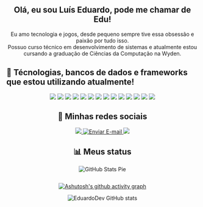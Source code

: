 <h2 align="center">Olá, eu sou Luís Eduardo, pode me chamar de Edu!</h2>

<p align="center">
  Eu amo tecnologia e jogos, desde pequeno sempre tive essa obsessão e paixão por tudo isso. <br>
  Possuo curso técnico em desenvolvimento de sistemas e atualmente estou cursando a graduação de Ciências da Computação na Wyden.
</p>

## 🚀 Técnologias, bancos de dados e frameworks que estou utilizando atualmente!  
<div align="center">

<img src="https://img.shields.io/badge/HTML5-E34F26?style=for-the-badge&logo=html5&logoColor=white">
<img src="https://img.shields.io/badge/CSS3-1572B6?style=for-the-badge&logo=css3&logoColor=white">
<img src="https://img.shields.io/badge/Bootstrap-563D7C?style=for-the-badge&logo=bootstrap&logoColor=white">
<img src="https://img.shields.io/badge/Python-FFD43B?style=for-the-badge&logo=python&logoColor=blue">
<img src="https://img.shields.io/badge/Flask-000000?style=for-the-badge&logo=Flask&logoColor=white">
<img src="https://img.shields.io/badge/JavaScript-F7DF1E?style=for-the-badge&logo=javascript&logoColor=black">
<img src="https://img.shields.io/badge/React-20232A?style=for-the-badge&logo=react&logoColor=61DAFB">
<img src="https://img.shields.io/badge/Node.js-43853D?style=for-the-badge&logo=node.js&logoColor=white">
<img src="https://img.shields.io/badge/MongoDB-4EA94B?style=for-the-badge&logo=mongodb&logoColor=white">
<img src="https://img.shields.io/badge/MySQL-005C84?style=for-the-badge&logo=mysql&logoColor=white">
<img src="https://img.shields.io/badge/postgres-%23316192.svg?style=for-the-badge&logo=postgresql&logoColor=white">
<img src="https://img.shields.io/badge/Express.js-404D59?style=for-the-badge">
<img src="https://img.shields.io/badge/GitHub-100000?style=for-the-badge&logo=github&logoColor=white"> 
<img src="https://img.shields.io/badge/GIT-E44C30?style=for-the-badge&logo=git&logoColor=white">

</div>

<h2 align="center">📱 Minhas redes sociais</h2> 

<div align="center">

<a href="http://www.linkedin.com/in/luiseduardodevv" rel="nofollow">
  <img src="https://img.shields.io/badge/LinkedIn-0077B5?style=for-the-badge&logo=linkedin&logoColor=white">
</a>

<a href="mailto:luiseduardodevv@gmail.com">
  <img src="https://img.shields.io/badge/Gmail-D14836?style=for-the-badge&logo=gmail&logoColor=white" alt="Enviar E-mail">
</a>


<a href="https://www.instagram.com/eduardodevv/" rel="nofollow">
  <img src="https://img.shields.io/badge/Instagram-E4405F?style=for-the-badge&logo=instagram&logoColor=white">
</a>

</div>

<h2 align="center">📊 Meus status</h2>   

<div align="center">

![GitHub Stats Pie](https://github-profile-summary-cards.vercel.app/api/cards/repos-per-language?username=edusabi&theme=dark&hide_progress=true&cache_seconds=1800&locale=pt-br)
  


<img data-canonical-src="http://github-profile-summary-cards.vercel.app/api/cards/profile-details?username=edusabi&amp;theme=transparent" style="max-width: 100%;">

[![Ashutosh's github activity graph](https://github-readme-activity-graph.vercel.app/graph?username=edusabi&theme=xcode&width=500px)](https://github.com/ashutosh00710/github-readme-activity-graph)

![EduardoDev GitHub stats](https://github-readme-stats.vercel.app/api?username=edusabi&show_icons=true&theme=dark&cache_seconds=1800) 

</div>
